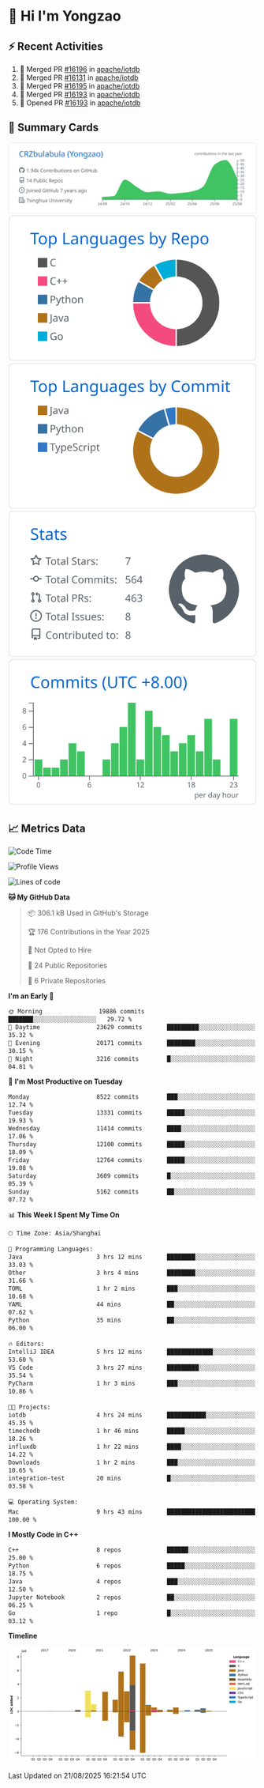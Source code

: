 # 👋 Hi I'm Yongzao

## ⚡ Recent Activities
<!--START_SECTION:activity-->
1. 🎉 Merged PR [#16196](https://github.com/apache/iotdb/pull/16196) in [apache/iotdb](https://github.com/apache/iotdb)
2. 🎉 Merged PR [#16131](https://github.com/apache/iotdb/pull/16131) in [apache/iotdb](https://github.com/apache/iotdb)
3. 🎉 Merged PR [#16195](https://github.com/apache/iotdb/pull/16195) in [apache/iotdb](https://github.com/apache/iotdb)
4. 🎉 Merged PR [#16193](https://github.com/apache/iotdb/pull/16193) in [apache/iotdb](https://github.com/apache/iotdb)
5. 💪 Opened PR [#16193](https://github.com/apache/iotdb/pull/16193) in [apache/iotdb](https://github.com/apache/iotdb)
<!--END_SECTION:activity-->

## 🎑 Summary Cards

[![](https://raw.githubusercontent.com/CRZbulabula/CRZbulabula/main/profile-summary-card-output/github/0-profile-details.svg)](https://github.com/vn7n24fzkq/github-profile-summary-cards)
[![](https://raw.githubusercontent.com/CRZbulabula/CRZbulabula/main/profile-summary-card-output/github/1-repos-per-language.svg)](https://github.com/vn7n24fzkq/github-profile-summary-cards) [![](https://raw.githubusercontent.com/CRZbulabula/CRZbulabula/main/profile-summary-card-output/github/2-most-commit-language.svg)](https://github.com/vn7n24fzkq/github-profile-summary-cards)
[![](https://raw.githubusercontent.com/CRZbulabula/CRZbulabula/main/profile-summary-card-output/github/3-stats.svg)](https://github.com/vn7n24fzkq/github-profile-summary-cards) [![](https://raw.githubusercontent.com/CRZbulabula/CRZbulabula/main/profile-summary-card-output/github/4-productive-time.svg)](https://github.com/vn7n24fzkq/github-profile-summary-cards)

## 📈 Metrics Data

<!--START_SECTION:waka-->
![Code Time](http://img.shields.io/badge/Code%20Time-1%2C132%20hrs%2023%20mins-blue)

![Profile Views](http://img.shields.io/badge/Profile%20Views-1-blue)

![Lines of code](https://img.shields.io/badge/From%20Hello%20World%20I%27ve%20Written-36.2%20million%20lines%20of%20code-blue)

**🐱 My GitHub Data** 

> 📦 306.1 kB Used in GitHub's Storage 
 > 
> 🏆 176 Contributions in the Year 2025
 > 
> 🚫 Not Opted to Hire
 > 
> 📜 24 Public Repositories 
 > 
> 🔑 6 Private Repositories 
 > 
**I'm an Early 🐤** 

```text
🌞 Morning                19886 commits       ███████░░░░░░░░░░░░░░░░░░   29.72 % 
🌆 Daytime                23629 commits       █████████░░░░░░░░░░░░░░░░   35.32 % 
🌃 Evening                20171 commits       ████████░░░░░░░░░░░░░░░░░   30.15 % 
🌙 Night                  3216 commits        █░░░░░░░░░░░░░░░░░░░░░░░░   04.81 % 
```
📅 **I'm Most Productive on Tuesday** 

```text
Monday                   8522 commits        ███░░░░░░░░░░░░░░░░░░░░░░   12.74 % 
Tuesday                  13331 commits       █████░░░░░░░░░░░░░░░░░░░░   19.93 % 
Wednesday                11414 commits       ████░░░░░░░░░░░░░░░░░░░░░   17.06 % 
Thursday                 12100 commits       █████░░░░░░░░░░░░░░░░░░░░   18.09 % 
Friday                   12764 commits       █████░░░░░░░░░░░░░░░░░░░░   19.08 % 
Saturday                 3609 commits        █░░░░░░░░░░░░░░░░░░░░░░░░   05.39 % 
Sunday                   5162 commits        ██░░░░░░░░░░░░░░░░░░░░░░░   07.72 % 
```


📊 **This Week I Spent My Time On** 

```text
🕑︎ Time Zone: Asia/Shanghai

💬 Programming Languages: 
Java                     3 hrs 12 mins       ████████░░░░░░░░░░░░░░░░░   33.03 % 
Other                    3 hrs 4 mins        ████████░░░░░░░░░░░░░░░░░   31.66 % 
TOML                     1 hr 2 mins         ███░░░░░░░░░░░░░░░░░░░░░░   10.68 % 
YAML                     44 mins             ██░░░░░░░░░░░░░░░░░░░░░░░   07.62 % 
Python                   35 mins             ██░░░░░░░░░░░░░░░░░░░░░░░   06.00 % 

🔥 Editors: 
IntelliJ IDEA            5 hrs 12 mins       █████████████░░░░░░░░░░░░   53.60 % 
VS Code                  3 hrs 27 mins       █████████░░░░░░░░░░░░░░░░   35.54 % 
PyCharm                  1 hr 3 mins         ███░░░░░░░░░░░░░░░░░░░░░░   10.86 % 

🐱‍💻 Projects: 
iotdb                    4 hrs 24 mins       ███████████░░░░░░░░░░░░░░   45.35 % 
timechodb                1 hr 46 mins        █████░░░░░░░░░░░░░░░░░░░░   18.26 % 
influxdb                 1 hr 22 mins        ████░░░░░░░░░░░░░░░░░░░░░   14.22 % 
Downloads                1 hr 2 mins         ███░░░░░░░░░░░░░░░░░░░░░░   10.65 % 
integration-test         20 mins             █░░░░░░░░░░░░░░░░░░░░░░░░   03.58 % 

💻 Operating System: 
Mac                      9 hrs 43 mins       █████████████████████████   100.00 % 
```

**I Mostly Code in C++** 

```text
C++                      8 repos             ██████░░░░░░░░░░░░░░░░░░░   25.00 % 
Python                   6 repos             █████░░░░░░░░░░░░░░░░░░░░   18.75 % 
Java                     4 repos             ███░░░░░░░░░░░░░░░░░░░░░░   12.50 % 
Jupyter Notebook         2 repos             ██░░░░░░░░░░░░░░░░░░░░░░░   06.25 % 
Go                       1 repo              █░░░░░░░░░░░░░░░░░░░░░░░░   03.12 % 
```



**Timeline**

![Lines of Code chart](https://raw.githubusercontent.com/CRZbulabula/CRZbulabula/main/assets/bar_graph.png)


 Last Updated on 21/08/2025 16:21:54 UTC
<!--END_SECTION:waka-->

